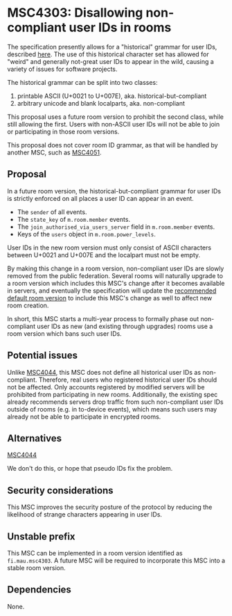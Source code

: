 # MSC4303: Disallowing non-compliant user IDs in rooms

The specification presently allows for a "historical" grammar for user IDs, described
[here](https://spec.matrix.org/v1.15/appendices/#historical-user-ids). The use of this historical
character set has allowed for "weird" and generally not-great user IDs to appear in the wild,
causing a variety of issues for software projects.

The historical grammar can be split into two classes:

1. printable ASCII (U+0021 to U+007E), aka. historical-but-compliant
2. arbitrary unicode and blank localparts, aka. non-compliant

This proposal uses a future room version to prohibit the second class, while still allowing the first.
Users with non-ASCII user IDs will not be able to join or participating in those room versions.

This proposal does not cover room ID grammar, as that will be handled by another MSC,
such as [MSC4051](https://github.com/matrix-org/matrix-spec-proposals/pull/4051).

## Proposal

In a future room version, the historical-but-compliant grammar for user IDs is strictly enforced on
all places a user ID can appear in an event.

* The `sender` of all events.
* The `state_key` of `m.room.member` events.
* The `join_authorised_via_users_server` field in `m.room.member` events.
* Keys of the `users` object in `m.room.power_levels`.

User IDs in the new room version must only consist of ASCII characters between U+0021 and U+007E
and the localpart must not be empty.

By making this change in a room version, non-compliant user IDs are slowly removed from the public
federation. Several rooms will naturally upgrade to a room version which includes this MSC's change
after it becomes available in servers, and eventually the specification will update the
[recommended default room version](https://spec.matrix.org/v1.15/rooms/#complete-list-of-room-versions)
to include this MSC's change as well to affect new room creation.

In short, this MSC starts a multi-year process to formally phase out non-compliant user IDs as new
(and existing through upgrades) rooms use a room version which bans such user IDs.

## Potential issues

Unlike [MSC4044](https://github.com/matrix-org/matrix-spec-proposals/pull/4044), this MSC does
not define all historical user IDs as non-compliant. Therefore, real users who registered historical
user IDs should not be affected. Only accounts registered by modified servers will be prohibited
from participating in new rooms. Additionally, the existing spec already recommends servers drop
traffic from such non-compliant user IDs outside of rooms (e.g. in to-device events), which means
such users may already not be able to participate in encrypted rooms.

## Alternatives

[MSC4044](https://github.com/matrix-org/matrix-spec-proposals/pull/4044)

We don't do this, or hope that pseudo IDs fix the problem.

## Security considerations

This MSC improves the security posture of the protocol by reducing the likelihood of strange characters
appearing in user IDs.

## Unstable prefix

This MSC can be implemented in a room version identified as `fi.mau.msc4303`. A future MSC will
be required to incorporate this MSC into a stable room version.

## Dependencies

None.
